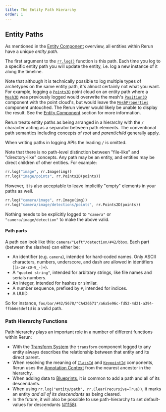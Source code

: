 ```yaml
---
title: The Entity Path Hierarchy
order: 1
---
```


## Entity Paths
As mentioned in the [Entity Component](entity-component.md) overview, all entities within Rerun have a unique _entity path_.

The first argument to the [`rr.log()`](https://ref.rerun.io/docs/python/HEAD/common/logging/#rerun.log) function is this path. Each time you log to a specific entity path you will update the entity, i.e. log a new instance of it along the timeline.

Note that although it is technically possible to log multiple types of archetypes on the same entity path, it's almost certainly not what you want. For example, logging a [`Points3D`](../reference/data_types/archetypes/points3d.md) point cloud on an entity path where a [`Mesh3D`](../reference/data_types/archetypes/mesh3d.md) was previously logged would overwrite the mesh's [`Position3D`](../reference/data_types/components/position3d.md) component with the point cloud's, but would leave the [`MeshProperties`](../reference/data_types/components/mesh_properties.md) component untouched. The Rerun viewer would likely be unable to display the result. See the [Entity Component](entity-component.md) section for more information.    

Rerun treats entity paths as being arranged in a hierarchy with the `/` character acting as a separator between path
elements. The conventional path semantics including concepts of *root* and *parent*/*child* generally apply.

When writing paths in logging APIs the leading `/` is omitted.

Note that there is no path-level distinction between "file-like" and "directory-like" concepts. Any path may be an
entity, and entities may be direct children of other entities. For example:
```python
rr.log("image", rr.Image(img))
rr.log("image/points", rr.Points2D(points))
```

However, it is also acceptable to leave implicitly "empty" elements in your paths as well.
```python
rr.log("camera/image", rr.Image(img))
rr.log("camera/image/detections/points", rr.Points2D(points))
```
Nothing needs to be explicitly logged to `"camera"` or `"camera/image/detection"` to make the above valid.

#### Path parts

A path can look like this: `camera/"Left"/detection/#42/bbox`. Each part (between the slashes) can either be:

* An identifier (e.g. `camera`), intended for hard-coded names. Only ASCII characters, numbers, underscore, and dash are allowed in identifiers (`[a-zA-Z0-9_-]+`).
* A `"quoted string"`, intended for arbitrary strings, like file names and serials numbers.
* An integer, intended for hashes or similar.
* A number sequence, prefixed by `#`, intended for indices.
* A UUID.

So for instance, `foo/bar/#42/5678/"CA426571"/a6a5e96c-fd52-4d21-a394-ffbb6e5def1d` is a valid path.


### Path Hierarchy Functions
Path hierarchy plays an important role in a number of different functions within Rerun:

 * With the [Transform System](spaces-and-transforms.md) the `transform` component logged to any entity always describes
the relationship between that entity and its direct parent.
 * When resolving the meaning of [`ClassId`](../reference/data_types/components/class_id.md) and [`KeypointId`](../reference/data_types/components/keypoint_id.md) components, Rerun uses the [Annotation Context](annotation-context.md) from the nearest ancestor in the hierarchy.
 * When adding data to [Blueprints](../reference/viewer/blueprint.md), it is common to add a path and all of its descendants.
 * When using `rr.log("entity/path", rr.Clear(recursive=True))`, it marks an entity *and all of its descendants* as being cleared.
 * In the future, it will also be possible to use path-hierarchy to set default-values for descendants
   ([#1158](https://github.com/rerun-io/rerun/issues/1158)).

